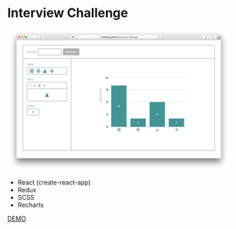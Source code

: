 # Interview Challenge
![Screenshot](./screenshot.png)

* React (create-react-app)
* Redux
* SCSS
* Recharts

[DEMO](https://amberjen.github.io/interview-challenge/)
